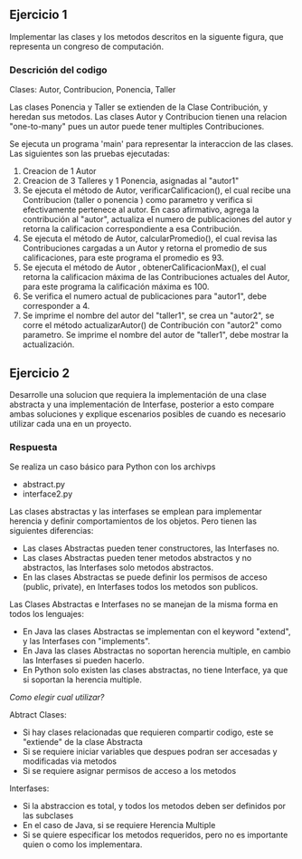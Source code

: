 ## Ejercicio 1

Implementar las clases y los metodos descritos en la siguente figura, que representa un congreso de computación.


### Descrición del codigo

Clases: Autor, Contribucion, Ponencia, Taller

Las clases Ponencia y Taller se extienden de la Clase Contribución, y heredan sus metodos.
Las clases Autor y Contribucion tienen una relacion "one-to-many" pues un autor puede tener multiples Contribuciones. 

Se ejecuta un programa 'main' para representar la interaccion de las clases.
Las siguientes son las pruebas ejecutadas:

1. Creacion de 1 Autor
2. Creacion de 3 Talleres y 1 Ponencia, asignadas al "autor1"
3. Se ejecuta el método de Autor, verificarCalificacion(), el cual recibe una Contribucion (taller o ponencia ) como parametro y verifica si efectivamente pertenece al autor. En caso afirmativo, agrega la contribución al "autor", actualiza el numero de publicaciones del autor y retorna la calificacion correspondiente a esa Contribución.
4. Se ejecuta el método de Autor, calcularPromedio(), el cual revisa las Contribuciones cargadas a un Autor y retorna el promedio de sus calificaciones, para este programa el promedio es 93.
5. Se ejecuta el método de Autor , obtenerCalificacionMax(), el cual retorna la calificacion máxima de las Contribuciones actuales del Autor, para este programa la calificación máxima es 100.
6. Se verifica el numero actual de publicaciones para "autor1", debe corresponder a 4.
7. Se imprime el nombre del autor del "taller1", se crea un "autor2", se corre el método actualizarAutor() de Contribución con "autor2" como parametro. Se imprime el nombre del autor de "taller1", debe mostrar la actualización.

## Ejercicio 2

Desarrolle una solucion que requiera la implementación de una clase abstracta y una implementación de Interfase, posterior a esto compare ambas soluciones y explique escenarios posibles de cuando es necesario utilizar cada una en un proyecto.


### Respuesta

Se realiza un caso básico para Python con los archivps
- abstract.py
- interface2.py

Las clases abstractas y las interfases se emplean para implementar herencia y definir comportamientos de los objetos. Pero tienen las siguientes diferencias:
- Las clases Abstractas pueden tener constructores, las Interfases no.
- Las clases Abstractas pueden tener metodos abstractos y no abstractos, las Interfases solo metodos abstractos.
- En las clases Abstractas se puede definir los permisos de acceso (public, private), en Interfases todos los metodos son publicos.

Las Clases Abstractas e Interfases no se manejan de la misma forma en todos los lenguajes:

- En Java las clases Abstractas se implementan con el keyword "extend", y las Interfases con "implements".
- En Java las clases Abstractas no soportan herencia multiple, en cambio las Interfases si pueden hacerlo. 
- En Python solo existen las clases abstractas, no tiene Interface, ya que si soportan la herencia multiple.

*Como elegir cual utilizar?*

Abtract Clases:
- Si hay clases relacionadas que requieren compartir codigo, este se "extiende" de la clase Abstracta
- Si se requiere iniciar variables que despues podran ser accesadas y modificadas via metodos
- Si se requiere asignar permisos de acceso a los metodos

Interfases:
- Si la abstraccion es total, y todos los metodos deben ser definidos por las subclases
- En el caso de Java, si se requiere Herencia Multiple
- Si se quiere especificar los metodos requeridos, pero no es importante quien o como los implementara.